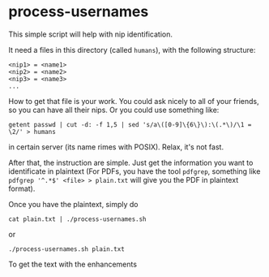 # process-usernames

This simple script will help with nip identification.

It need a files in this directory (called `humans`), with the
following structure:

    <nip1> = <name1>
    <nip2> = <name2>
    <nip3> = <name3>
	...

How to get that file is your work. You could ask nicely to all of your
friends, so you can have all their nips. Or you could use something
like:

	getent passwd | cut -d: -f 1,5 | sed 's/a\([0-9]\{6\}\):\(.*\)/\1 = \2/' > humans

in certain server (its name rimes with POSIX). Relax, it's not fast.


After that, the instruction are simple. Just get the information you
want to identificate in plaintext (For PDFs, you have the tool
`pdfgrep`, something like `pdfgrep '^.*$' <file> > plain.txt` will
give you the PDF in plaintext format).

Once you have the plaintext, simply do

	cat plain.txt | ./process-usernames.sh

or

	./process-usernames.sh plain.txt

To get the text with the enhancements
